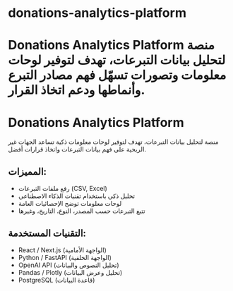 # donations-analytics-platform
# Donations Analytics Platform  منصة لتحليل بيانات التبرعات، تهدف لتوفير لوحات معلومات وتصورات تسهّل فهم مصادر التبرع وأنماطها ودعم اتخاذ القرار.
# Donations Analytics Platform

منصة لتحليل بيانات التبرعات، تهدف لتوفير لوحات معلومات ذكية تساعد الجهات غير الربحية على فهم بيانات التبرعات واتخاذ قرارات أفضل.

## المميزات:
- رفع ملفات التبرعات (CSV, Excel)
- تحليل ذكي باستخدام تقنيات الذكاء الاصطناعي
- لوحات معلومات توضح الإحصائيات العامة
- تتبع التبرعات حسب المصدر، النوع، التاريخ، وغيرها

## التقنيات المستخدمة:
- React / Next.js (الواجهة الأمامية)
- Python / FastAPI (الواجهة الخلفية)
- OpenAI API (تحليل النصوص والبيانات)
- Pandas / Plotly (تحليل وعرض البيانات)
- PostgreSQL (قاعدة البيانات)
